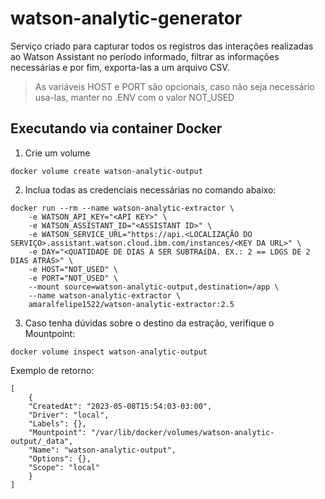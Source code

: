 # watson-analytic-generator

Serviço criado para capturar todos os registros das interações realizadas ao Watson Assistant no período informado, filtrar as informações necessárias e por fim, exporta-las a um arquivo CSV.

> As variáveis HOST e PORT são opcionais, caso não seja necessário usa-las, manter no .ENV com o valor NOT_USED

## Executando via container Docker

1. Crie um volume

```
docker volume create watson-analytic-output
```

2. Inclua todas as credenciais necessárias no comando abaixo:

```
docker run --rm --name watson-analytic-extractor \
    -e WATSON_API_KEY="<API KEY>" \
    -e WATSON_ASSISTANT_ID="<ASSISTANT ID>" \
    -e WATSON_SERVICE_URL="https://api.<LOCALIZAÇÃO DO SERVIÇO>.assistant.watson.cloud.ibm.com/instances/<KEY DA URL>" \
    -e DAY="<QUATIDADE DE DIAS A SER SUBTRAíDA. EX.: 2 == LOGS DE 2 DIAS ATRÁS>" \
    -e HOST="NOT_USED" \
    -e PORT="NOT_USED" \
    --mount source=watson-analytic-output,destination=/app \
    --name watson-analytic-extractor \
    amaralfelipe1522/watson-analytic-extractor:2.5
```

3. Caso tenha dúvidas sobre o destino da estração, verifique o Mountpoint:

```
docker volume inspect watson-analytic-output
```

Exemplo de retorno:

    [
        {
        "CreatedAt": "2023-05-08T15:54:03-03:00",
        "Driver": "local",
        "Labels": {},
        "Mountpoint": "/var/lib/docker/volumes/watson-analytic-output/_data",
        "Name": "watson-analytic-output",
        "Options": {},
        "Scope": "local"
        }
    ]
